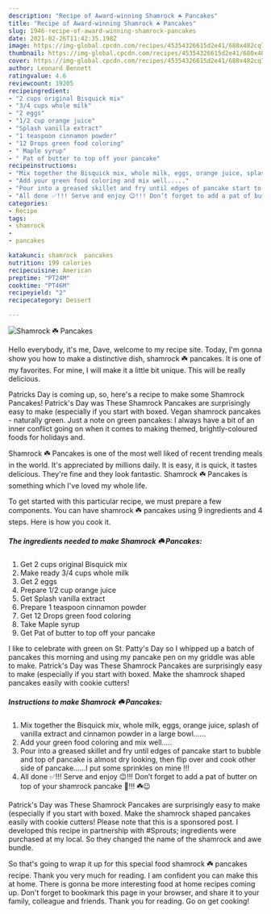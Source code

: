 ```yaml
---
description: "Recipe of Award-winning Shamrock ☘️ Pancakes"
title: "Recipe of Award-winning Shamrock ☘️ Pancakes"
slug: 1946-recipe-of-award-winning-shamrock-pancakes
date: 2021-02-26T11:42:35.198Z
image: https://img-global.cpcdn.com/recipes/45354326615d2e41/680x482cq70/shamrock-☘️-pancakes-recipe-main-photo.jpg
thumbnail: https://img-global.cpcdn.com/recipes/45354326615d2e41/680x482cq70/shamrock-☘️-pancakes-recipe-main-photo.jpg
cover: https://img-global.cpcdn.com/recipes/45354326615d2e41/680x482cq70/shamrock-☘️-pancakes-recipe-main-photo.jpg
author: Leonard Bennett
ratingvalue: 4.6
reviewcount: 19205
recipeingredient:
- "2 cups original Bisquick mix"
- "3/4 cups whole milk"
- "2 eggs"
- "1/2 cup orange juice"
- "Splash vanilla extract"
- "1 teaspoon cinnamon powder"
- "12 Drops green food coloring"
- " Maple syrup"
- " Pat of butter to top off your pancake"
recipeinstructions:
- "Mix together the Bisquick mix, whole milk, eggs, orange juice, splash of vanilla extract and cinnamon powder in a large bowl......"
- "Add your green food coloring and mix well....."
- "Pour into a greased skillet and fry until edges of pancake start to bubble and top of pancake is almost dry looking, then flip over and cook other side of pancake......I put some sprinkles on mine !!!"
- "All done ✅!!! Serve and enjoy 😉!!! Don’t forget to add a pat of butter on top of your shamrock pancake 🥞!!! ☘️😉"
categories:
- Recipe
tags:
- shamrock
- 
- pancakes

katakunci: shamrock  pancakes 
nutrition: 199 calories
recipecuisine: American
preptime: "PT24M"
cooktime: "PT46M"
recipeyield: "2"
recipecategory: Dessert

---
```



![Shamrock ☘️ Pancakes](https://img-global.cpcdn.com/recipes/45354326615d2e41/680x482cq70/shamrock-☘️-pancakes-recipe-main-photo.jpg)

Hello everybody, it's me, Dave, welcome to my recipe site. Today, I'm gonna show you how to make a distinctive dish, shamrock ☘️ pancakes. It is one of my favorites. For mine, I will make it a little bit unique. This will be really delicious.

Patricks Day is coming up, so, here&#39;s a recipe to make some Shamrock Pancakes! Patrick&#39;s Day was These Shamrock Pancakes are surprisingly easy to make (especially if you start with boxed. Vegan shamrock pancakes - naturally green. Just a note on green pancakes: I always have a bit of an inner conflict going on when it comes to making themed, brightly-coloured foods for holidays and.

Shamrock ☘️ Pancakes is one of the most well liked of recent trending meals in the world. It's appreciated by millions daily. It is easy, it is quick, it tastes delicious. They're fine and they look fantastic. Shamrock ☘️ Pancakes is something which I've loved my whole life.


To get started with this particular recipe, we must prepare a few components. You can have shamrock ☘️ pancakes using 9 ingredients and 4 steps. Here is how you cook it.

<!--inarticleads1-->

##### The ingredients needed to make Shamrock ☘️ Pancakes:

1. Get 2 cups original Bisquick mix
1. Make ready 3/4 cups whole milk
1. Get 2 eggs
1. Prepare 1/2 cup orange juice
1. Get Splash vanilla extract
1. Prepare 1 teaspoon cinnamon powder
1. Get 12 Drops green food coloring
1. Take  Maple syrup
1. Get  Pat of butter to top off your pancake


I like to celebrate with green on St. Patty&#39;s Day so I whipped up a batch of pancakes this morning and using my pancake pen on my griddle was able to make. Patrick&#39;s Day was These Shamrock Pancakes are surprisingly easy to make (especially if you start with boxed. Make the shamrock shaped pancakes easily with cookie cutters! 

<!--inarticleads2-->

##### Instructions to make Shamrock ☘️ Pancakes:

1. Mix together the Bisquick mix, whole milk, eggs, orange juice, splash of vanilla extract and cinnamon powder in a large bowl......
1. Add your green food coloring and mix well.....
1. Pour into a greased skillet and fry until edges of pancake start to bubble and top of pancake is almost dry looking, then flip over and cook other side of pancake......I put some sprinkles on mine !!!
1. All done ✅!!! Serve and enjoy 😉!!! Don’t forget to add a pat of butter on top of your shamrock pancake 🥞!!! ☘️😉


Patrick&#39;s Day was These Shamrock Pancakes are surprisingly easy to make (especially if you start with boxed. Make the shamrock shaped pancakes easily with cookie cutters! Please note that this is a sponsored post. I developed this recipe in partnership with #Sprouts; ingredients were purchased at my local. So they changed the name of the shamrock and awe bundle. 

So that's going to wrap it up for this special food shamrock ☘️ pancakes recipe. Thank you very much for reading. I am confident you can make this at home. There is gonna be more interesting food at home recipes coming up. Don't forget to bookmark this page in your browser, and share it to your family, colleague and friends. Thank you for reading. Go on get cooking!
